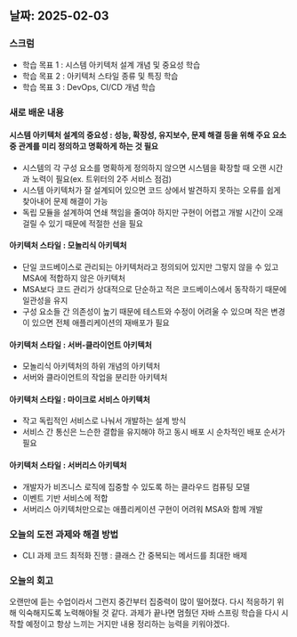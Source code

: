 ## 날짜: 2025-02-03

### 스크럼
- 학습 목표 1 : 시스템 아키텍처 설계 개념 및 중요성 학습
- 학습 목표 2 : 아키텍처 스타일 종류 및 특징 학습
- 학습 목표 3 : DevOps, CI/CD 개념 학습

### 새로 배운 내용
#### 시스템 아키텍처 설계의 중요성 : 성능, 확장성, 유지보수, 문제 해결 등을 위해 주요 요소 중 관계를 미리 정의하고 명확하게 하는 것 필요
- 시스템의 각 구성 요소를 명확하게 정의하지 않으면 시스템을 확장할 때 오랜 시간과 노력이 필요(ex. 트위터의 2주 서비스 점검)
- 시스템 아키텍처가 잘 설계되어 있으면 코드 상에서 발견하지 못하는 오류를 쉽게 찾아내어 문제 해결이 가능
- 독립 모듈을 설계하여 연쇄 책임을 줄여야 하지만 구현이 어렵고 개발 시간이 오래 걸릴 수 있기 때문에 적절한 선을 필요

#### 아키텍처 스타일 : 모놀리식 아키텍처
- 단일 코드베이스로 관리되는 아키텍처라고 정의되어 있지만 그렇지 않을 수 있고 MSA에 적합하지 않은 아키텍처
- MSA보다 코드 관리가 상대적으로 단순하고 적은 코드베이스에서 동작하기 때문에 일관성을 유지
- 구성 요소들 간 의존성이 높기 때문에 테스트와 수정이 어려울 수 있으며 작은 변경이 있으면 전체 애플리케이션의 재배포가 필요

#### 아키텍처 스타일 : 서버-클라이언트 아키텍처
- 모놀리식 아키텍처의 하위 개념의 아키텍처
- 서버와 클라이언트의 작업을 분리한 아키텍처

#### 아키텍처 스타일 : 마이크로 서비스 아키텍처
- 작고 독립적인 서비스로 나눠서 개발하는 설계 방식
- 서비스 간 통신은 느슨한 결합을 유지해야 하고 동시 배포 시 순차적인 배포 순서가 필요

#### 아키텍처 스타일 : 서버리스 아키텍처
- 개발자가 비즈니스 로직에 집중할 수 있도록 하는 클라우드 컴퓨팅 모델
- 이벤트 기반 서비스에 적합
- 서버리스 아키텍처만으로는 애플리케이션 구현이 어려워 MSA와 함께 개발

### 오늘의 도전 과제와 해결 방법
- CLI 과제 코드 최적화 진행 : 클래스 간 중복되는 메서드를 최대한 배제

### 오늘의 회고
오랜만에 듣는 수업이라서 그런지 중간부터 집중력이 많이 떨어졌다. 다시 적응하기 위해 익숙해지도록 노력해야될 것 같다.
과제가 끝나면 멈췄던 자바 스프링 학습을 다시 시작할 예정이고 항상 느끼는 거지만 내용 정리하는 능력을 키워야겠다.
